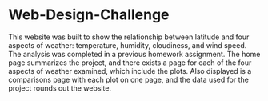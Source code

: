 # Web-Design-Challenge

This website was built to show the relationship between latitude and four aspects of weather: temperature, humidity, cloudiness, and wind speed. The analysis was completed in a previous homework assignment. The home page summarizes the project, and there exists a page for each of the four aspects of weather examined, which include the plots. Also displayed is a comparisons page with each plot on one page, and the data used for the project rounds out the website. 